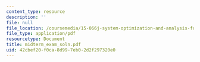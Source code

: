 ```yaml
---
content_type: resource
description: ''
file: null
file_location: /coursemedia/15-066j-system-optimization-and-analysis-for-manufacturing-summer-2003/42cbef20f0ca8d997eb02d2f297320e0_midterm_exam_soln.pdf
file_type: application/pdf
resourcetype: Document
title: midterm_exam_soln.pdf
uid: 42cbef20-f0ca-8d99-7eb0-2d2f297320e0
---
```

